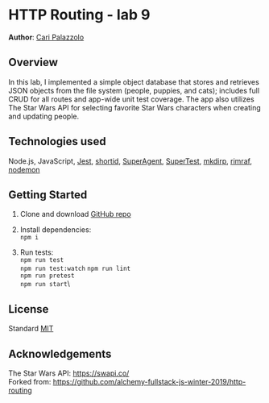 # HTTP Routing - lab 9

**Author**: [Cari Palazzolo](https://github.com/caripizza)

## Overview
In this lab, I implemented a simple object database that stores and retrieves JSON objects from the file system (people, puppies, and cats); includes full CRUD for all routes and app-wide unit test coverage. The app also utilizes The Star Wars API for selecting favorite Star Wars characters when creating and updating people.

## Technologies used
Node.js, JavaScript, [Jest](https://www.npmjs.com/package/jest), [shortid](https://www.npmjs.com/package/shortid), [SuperAgent](https://www.npmjs.com/package/superagent), [SuperTest](https://www.npmjs.com/package/supertest), [mkdirp](https://www.npmjs.com/package/mkdirp), [rimraf](https://www.npmjs.com/package/rimraf), [nodemon](https://www.npmjs.com/package/nodemon)

## Getting Started
1. Clone and download [GitHub repo](https://github.com/caripizza/http-routing)
1. Install dependencies:\
`npm i`

3. Run tests:\
`npm run test`\
`npm run test:watch`
`npm run lint`\
`npm run pretest`\
`npm run start`\

## License
Standard [MIT](/LICENSE.md)

## Acknowledgements
The Star Wars API: https://swapi.co/ \
Forked from: https://github.com/alchemy-fullstack-js-winter-2019/http-routing
